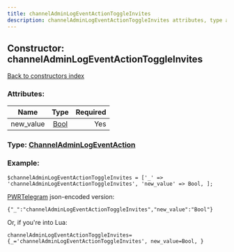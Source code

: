 ```yaml
---
title: channelAdminLogEventActionToggleInvites
description: channelAdminLogEventActionToggleInvites attributes, type and example
---
```

## Constructor: channelAdminLogEventActionToggleInvites  
[Back to constructors index](index.md)



### Attributes:

| Name     |    Type       | Required |
|----------|:-------------:|---------:|
|new\_value|[Bool](../types/Bool.md) | Yes|



### Type: [ChannelAdminLogEventAction](../types/ChannelAdminLogEventAction.md)


### Example:

```
$channelAdminLogEventActionToggleInvites = ['_' => 'channelAdminLogEventActionToggleInvites', 'new_value' => Bool, ];
```  

[PWRTelegram](https://pwrtelegram.xyz) json-encoded version:

```
{"_":"channelAdminLogEventActionToggleInvites","new_value":"Bool"}
```


Or, if you're into Lua:  


```
channelAdminLogEventActionToggleInvites={_='channelAdminLogEventActionToggleInvites', new_value=Bool, }

```



